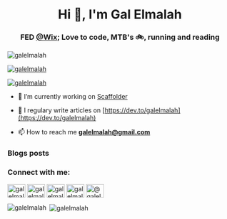 <h1 align="center">Hi 👋, I'm Gal Elmalah</h1>
<h3 align="center">FED <a href="https://www.wix.com">@Wix</a>; Love to code, MTB's 🚲, running and reading</h3>

<p align="left"> <img src="https://komarev.com/ghpvc/?username=galelmalah&label=Profile%20views&color=0e75b6&style=flat" alt="galelmalah" /> </p>

<p align="left"> <a href="https://github.com/ryo-ma/github-profile-trophy"><img src="https://github-profile-trophy.vercel.app/?username=galelmalah&title=Commit ,Stars" alt="galelmalah" /></a> </p>
 
<p align="left"> <a href="https://twitter.com/galelmalah" target="blank"><img src="https://img.shields.io/twitter/follow/galelmalah?logo=twitter&style=for-the-badge" alt="galelmalah" /></a> </p>

- 🔭 I’m currently working on [Scaffolder](https://github.com/galElmalah/scaffolder)

- 📝 I regulary write articles on [https://dev.to/galelmalah](https://dev.to/galelmalah)

- 📫 How to reach me **galelmalah@gmail.com**

### Blogs posts
<!-- BLOG-POST-LIST:START -->
<!-- BLOG-POST-LIST:END -->

<p align="left">
<h3 align="left">Connect with me:</h3>
<a href="https://codepen.io/galelmalah" target="blank"><img align="center" src="https://cdn.jsdelivr.net/npm/simple-icons@3.0.1/icons/codepen.svg" alt="galelmalah" height="30" width="40" /></a>
<a href="https://dev.to/galelmalah" target="blank"><img align="center" src="https://cdn.jsdelivr.net/npm/simple-icons@3.0.1/icons/dev-dot-to.svg" alt="galelmalah" height="30" width="40" /></a>
<a href="https://twitter.com/galelmalah" target="blank"><img align="center" src="https://cdn.jsdelivr.net/npm/simple-icons@3.0.1/icons/twitter.svg" alt="galelmalah" height="30" width="40" /></a>
<a href="https://linkedin.com/in/galelmalah" target="blank"><img align="center" src="https://cdn.jsdelivr.net/npm/simple-icons@3.0.1/icons/linkedin.svg" alt="galelmalah" height="30" width="40" /></a>
<a href="https://medium.com/@galelmalah" target="blank"><img align="center" src="https://cdn.jsdelivr.net/npm/simple-icons@3.0.1/icons/medium.svg" alt="@galelmalah" height="30" width="40" /></a>
</p>

<p><img align="left" src="https://github-readme-stats.vercel.app/api/top-langs/?username=galelmalah&layout=compact" alt="galelmalah" /></p>

<p>&nbsp;<img align="center" src="https://github-readme-stats.vercel.app/api?username=galelmalah&show_icons=true" alt="galelmalah" /></p>
